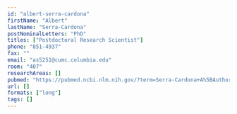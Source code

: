 ```yaml
---
id: "albert-serra-cardona"
firstName: "Albert"
lastName: "Serra-Cardona"
postNominalLetters: "PhD"
titles: ["Postdoctoral Research Scientist"]
phone: "851-4937"
fax: ""
email: "as5251@cumc.columbia.edu"
room: "407"
researchAreas: []
pubmed: "https://pubmed.ncbi.nlm.nih.gov/?term=Serra-Cardona+A%5BAuthor%5D"
url: []
formats: ["long"]
tags: []
---
```


